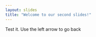 ```yaml
---
layout: slides
title: "Welcome to our second slides!"
---
```

Test it.
Use the left arrow to go back
